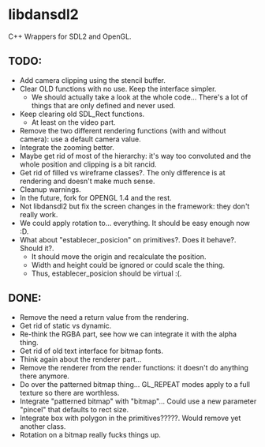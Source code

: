 # libdansdl2
C++ Wrappers for SDL2 and OpenGL.

## TODO: 

- Add camera clipping using the stencil buffer.
- Clear OLD functions with no use. Keep the interface simpler.
	- We should actually take a look at the whole code... There's a lot of things that are only defined and never used.
- Keep clearing old SDL_Rect functions.
	- At least on the video part.
- Remove the two different rendering functions (with and without camera): use a default camera value.
- Integrate the zooming better.
- Maybe get rid of most of the hierarchy: it's way too convoluted and the whole position and clipping is a bit rancid.
- Get rid of filled vs wireframe classes?. The only difference is at rendering and doesn't make much sense.
- Cleanup warnings.
- In the future, fork for OPENGL 1.4 and the rest.
- Not libdansdl2 but fix the screen changes in the framework: they don't really work.
- We could apply rotation to... everything. It should be easy enough now :D.
- What about "establecer_posicion" on primitives?. Does it behave?. Should it?.
	- It should move the origin and recalculate the position. 
	- Width and height could be ignored or could scale the thing.
	- Thus, establecer_posicion should be virtual :(.

## DONE:
- Remove the need a return value from the rendering.
- Get rid of static vs dynamic.
- Re-think the RGBA part, see how we can integrate it with the alpha thing.
- Get rid of old text interface for bitmap fonts.
- Think again about the renderer part... 
- Remove the renderer from the render functions: it doesn't do anything there anymore.
- Do over the patterned bitmap thing... GL_REPEAT modes apply to a full texture so there are worthless.
- Integrate "patterned bitmap" with "bitmap"... Could use a new parameter "pincel" that defaults to rect size.
- Integrate box with polygon in the primitives?????. Would remove yet another class. 
- Rotation on a bitmap really fucks things up.
